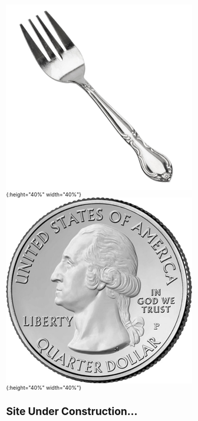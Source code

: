 ![test image size](/images/fork1.jpg){:height="40%" width="40%"}
![test image size](/images/quarter1.jpg){:height="40%" width="40%"}
# Site Under Construction...

